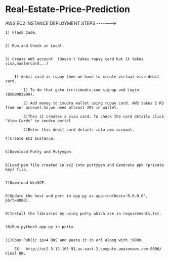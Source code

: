 # Real-Estate-Price-Prediction

AWS EC2 INSTANCE DEPLOYMENT STEPS ------->

	1) Flask Code.


	2) Run and Check in Local.


	3) Create AWS account  (Doesn't takes rupay card but it takes visa,mastercard...)


		If debit card is rupay then we have to create virtual visa debit card.
				
			1) To do that goto irctcimudra.com signup and Login (8500003899). 

			2) Add money to imudra wallet using rupay card. AWS takes 2 RS from our account.So,we need atleast 2RS in wallet.

			3)Then it creates a visa card. To check the card details click "View Cards" in imudra portal.

			4)Enter this debit card details into aws account.

	4)Create EC2 Instance.


	5)Download Putty and Putyygen.


	6)Load pem file created in ec2 into puttygen and Generate ppk (private key) file. 


	7)Download WinSCP.
	

	8)Update the host and port in app.py as app.run(host='0.0.0.0', port=8080).

	
	9)Install the libraries by using putty which are in requirements.txt.

	
	10)Run python3 app.py in putty.

	
	11)Copy Public ipv4 DNS and paste it in url along with :8080.
		
		EX:  http://ec2-3-12-165-91.us-east-2.compute.amazonaws.com:8080/ Final URL 

	
